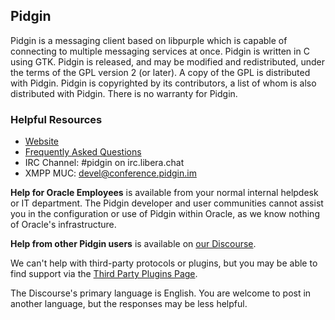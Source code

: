 ## Pidgin

Pidgin is a messaging client based on libpurple which is capable of connecting to multiple messaging services at once.  Pidgin is written in C using GTK.  Pidgin is released, and may be modified and redistributed,  under the terms of the GPL version 2 (or later).  A copy of the GPL is distributed with Pidgin.  Pidgin is copyrighted by its contributors, a list of whom is also distributed with Pidgin.  There is no warranty for Pidgin.

### Helpful Resources

 * [Website](https://pidgin.im)
 * [Frequently Asked Questions](https://pidgin.im/help/)
 * IRC Channel: #pidgin on irc.libera.chat
 * XMPP MUC: devel@conference.pidgin.im

**Help for Oracle Employees** is available from your normal internal helpdesk or IT department. The Pidgin developer and user communities cannot assist you in the configuration or use of Pidgin within Oracle, as we know nothing of Oracle's infrastructure.

**Help from other Pidgin users** is available on [our Discourse](https://discourse.imfreedom.org/c/pidgin/5).

We can't help with third-party protocols or plugins, but you may be able to find support via the [Third Party Plugins Page](https://pidgin.im/plugins/).

The Discourse's primary language is English.  You are welcome to post in another language, but the responses may be less helpful.
